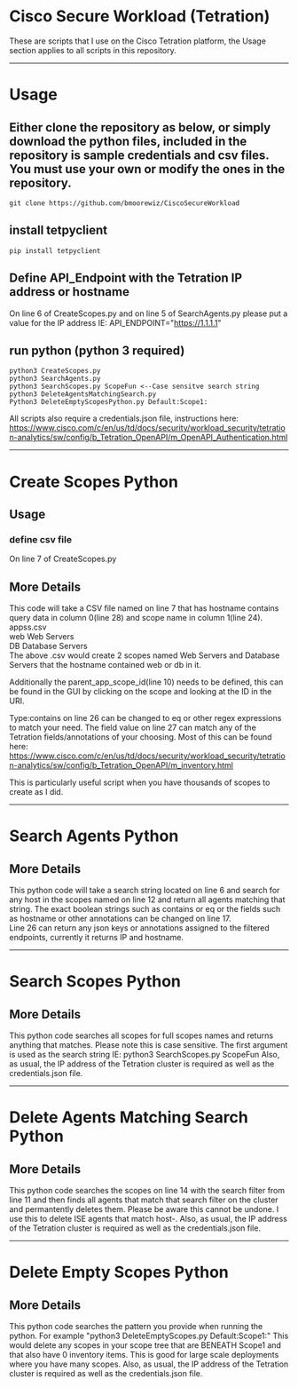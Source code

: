 # Cisco Secure Workload (Tetration)
These are scripts that I use on the Cisco Tetration platform, the Usage section applies to all scripts in this repository.

------------------------------------------------------------------------------------------------------------------------------
# Usage  
## Either clone the repository as below, or simply download the python files, included in the repository is sample credentials and csv files. You must use your own or modify the ones in the repository.  
    git clone https://github.com/bmoorewiz/CiscoSecureWorkload  
## install tetpyclient  
    pip install tetpyclient  
## Define API_Endpoint with the Tetration IP address or hostname
On line 6 of CreateScopes.py and on line 5 of SearchAgents.py please put a value for the IP address IE: API_ENDPOINT="https://1.1.1.1"

## run python (python 3 required)
    python3 CreateScopes.py
    python3 SearchAgents.py
    python3 SearchScopes.py ScopeFun <--Case sensitve search string
    python3 DeleteAgentsMatchingSearch.py 
    Python3 DeleteEmptyScopesPython.py Default:Scope1:

All scripts also require a credentials.json file, instructions here: https://www.cisco.com/c/en/us/td/docs/security/workload_security/tetration-analytics/sw/config/b_Tetration_OpenAPI/m_OpenAPI_Authentication.html

------------------------------------------------------------------------------------------------------------------------------
# Create Scopes Python
## Usage
### define csv file 
On line 7 of CreateScopes.py  

## More Details  
This code will take a CSV file named on line 7 that has hostname contains query data in column 0(line 28) and scope name in column 1(line 24).  
appss.csv  
web Web Servers  
DB Database Servers  
The above .csv would create 2 scopes named Web Servers and Database Servers that the hostname contained web or db in it.  

Additionally the parent_app_scope_id(line 10) needs to be defined, this can be found in the GUI by clicking on the scope and looking at the ID in the URI.   

Type:contains on line 26 can be changed to eq or other regex expressions to match your need. The field value on line 27 can match any of the Tetration fields/annotations of your choosing. Most of this can be found here: https://www.cisco.com/c/en/us/td/docs/security/workload_security/tetration-analytics/sw/config/b_Tetration_OpenAPI/m_inventory.html  

This is particularly useful script when you have thousands of scopes to create as I did.  

------------------------------------------------------------------------------------------------------------------------------
# Search Agents Python  
## More Details  
This python code will take a search string located on line 6 and search for any host in the scopes named on line 12 and return all agents matching that string. The exact boolean strings such as contains or eq or the fields such as hostname or other annotations can be changed on line 17.   
Line 26 can return any json keys or annotations assigned to the filtered endpoints, currently it returns IP and hostname.   

------------------------------------------------------------------------------------------------------------------------------
# Search Scopes Python  
## More Details  
This python code searches all scopes for full scopes names and returns anything that matches. Please note this is case sensitive. The first argument is used as the search string IE: python3 SearchScopes.py ScopeFun
Also, as usual, the IP address of the Tetration cluster is required as well as the credentials.json file. 

------------------------------------------------------------------------------------------------------------------------------
# Delete Agents Matching Search Python  
## More Details  
This python code searches the scopes on line 14 with the search filter from line 11 and then finds all agents that match that search filter on the cluster and permantently deletes them. Please be aware this cannot be undone. I use this to delete ISE agents that match host-. 
Also, as usual, the IP address of the Tetration cluster is required as well as the credentials.json file. 

------------------------------------------------------------------------------------------------------------------------------
# Delete Empty Scopes Python  
## More Details  
This python code searches the pattern you provide when running the python. For example "python3 DeleteEmptyScopes.py Default:Scope1:" This would delete any scopes in your scope tree that are BENEATH Scope1 and that also have 0 inventory items. This is good for large scale deployments where you have many scopes. 
Also, as usual, the IP address of the Tetration cluster is required as well as the credentials.json file. 

